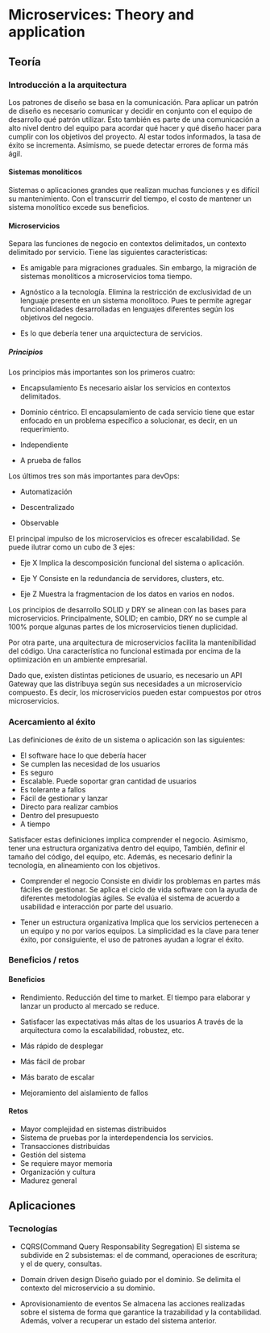 # Microservices: Theory and application

## Teoría
### Introducción a la arquitectura

Los patrones de diseño se basa en la comunicación. Para aplicar un patrón de diseño es necesario comunicar y decidir en conjunto con el equipo de desarrollo qué patrón utilizar. Esto también es parte de una comunicación a alto nivel dentro del equipo para acordar qué hacer y qué diseño hacer para cumplir con los objetivos del proyecto. Al estar todos informados, la tasa de éxito se incrementa. Asimismo, se puede detectar errores de forma más ágil.

#### Sistemas monolíticos

Sistemas o aplicaciones grandes que realizan muchas funciones y es difícil su mantenimiento. Con el transcurrir del tiempo, el costo de mantener un sistema monolítico excede sus beneficios.

#### Microservicios

Separa las funciones de negocio en contextos delimitados, un contexto delimitado por servicio. 
Tiene las siguientes características:

- Es amigable para migraciones graduales. 
Sin embargo, la migración de sistemas monolíticos a microservicios toma tiempo.

- Agnóstico a la tecnología. 
Elimina la restricción de exclusividad de un lenguaje presente en un sistema monolítoco. Pues te permite agregar funcionalidades     desarrolladas en lenguajes diferentes según los objetivos del negocio.

- Es lo que debería tener una arquictectura de servicios.

##### Principios

Los principios más importantes son los primeros cuatro:

- Encapsulamiento
Es necesario aislar los servicios en contextos delimitados.

- Dominio céntrico. 
El encapsulamiento de cada servicio tiene que estar enfocado en un problema específico a solucionar, es decir, en un requerimiento.

- Independiente

- A prueba de fallos

Los últimos tres son más importantes para devOps:

- Automatización

- Descentralizado

- Observable

El principal impulso de los microservicios es ofrecer escalabilidad. Se puede ilutrar como un cubo de 3 ejes: 

- Eje X
Implica la descomposición funcional del sistema o aplicación. 

- Eje Y
Consiste en la redundancia de servidores, clusters, etc. 

- Eje Z 
Muestra la fragmentacion de los datos en varios en nodos.

Los principios de desarrollo SOLID y DRY se alinean con las bases para microservicios. Principalmente, SOLID; en cambio, DRY no se cumple al 100% porque algunas partes de los microservicios tienen duplicidad.

Por otra parte, una arquitectura de microservicios facilita la mantenibilidad del código. Una característica no funcional estimada por encima de la optimización en un ambiente empresarial.

Dado que, existen distintas peticiones de usuario, es necesario un API Gateway que las distribuya según sus necesidades a un microservicio compuesto. Es decir, los microservicios pueden estar compuestos por otros microservicios.

### Acercamiento al éxito

Las definiciones de éxito de un sistema o aplicación son las siguientes:

- El software hace lo que debería hacer
- Se cumplen las necesidad de los usuarios
- Es seguro 
- Escalable. Puede soportar gran cantidad de usuarios
- Es tolerante a fallos
- Fácil de gestionar y lanzar
- Directo para realizar cambios
- Dentro del presupuesto
- A tiempo

Satisfacer estas definiciones implica comprender el negocio. Asimismo, tener una estructura organizativa dentro del equipo, También, definir el tamaño del código, del equipo, etc. Además, es necesario definir la tecnología, en alineamiento con los objetivos.

- Comprender el negocio
Consiste en dividir los problemas en partes más fáciles de gestionar. Se aplica el ciclo de vida software con la ayuda de diferentes metodologías ágiles. Se evalúa el sistema de acuerdo a usabilidad e interacción por parte del usuario.

- Tener un estructura organizativa 
Implica que los servicios pertenecen a un equipo y no por varios equipos. La simplicidad es la clave para tener éxito, por consiguiente, el uso de patrones ayudan a lograr el éxito.

### Beneficios / retos

#### Beneficios

- Rendimiento. 
Reducción del time to market. El tiempo para elaborar y lanzar un producto al mercado se reduce.

- Satisfacer las expectativas más altas de los usuarios 
A través de la arquitectura como la escalabilidad, robustez, etc.

- Más rápido de desplegar

- Más fácil de probar

- Más barato de escalar

- Mejoramiento del aislamiento de fallos

#### Retos

- Mayor complejidad en sistemas distribuidos
- Sistema de pruebas por la interdependencia los servicios.
- Transacciones distribuidas
- Gestión del sistema
- Se requiere mayor memoria
- Organización y cultura
- Madurez general

## Aplicaciones
### Tecnologías

- CQRS(Command Query Responsability Segregation) 
El sistema se subdivide en 2 subsistemas: el de command, operaciones de escritura; y el de query, consultas.

- Domain driven design 
Diseño guiado por el dominio. Se delimita el contexto del microservicio a su dominio.

- Aprovisionamiento de eventos
Se almacena las acciones realizadas sobre el sistema de forma que garantice la trazabilidad y la contabilidad. Además, volver a recuperar un estado del sistema anterior.
